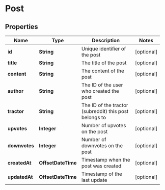 

# Post


## Properties

| Name | Type | Description | Notes |
|------------ | ------------- | ------------- | -------------|
|**id** | **String** | Unique identifier of the post |  [optional] |
|**title** | **String** | The title of the post |  [optional] |
|**content** | **String** | The content of the post |  [optional] |
|**author** | **String** | The ID of the user who created the post |  [optional] |
|**tractor** | **String** | The ID of the tractor (subreddit) this post belongs to |  [optional] |
|**upvotes** | **Integer** | Number of upvotes on the post |  [optional] |
|**downvotes** | **Integer** | Number of downvotes on the post |  [optional] |
|**createdAt** | **OffsetDateTime** | Timestamp when the post was created |  [optional] |
|**updatedAt** | **OffsetDateTime** | Timestamp of the last update |  [optional] |




